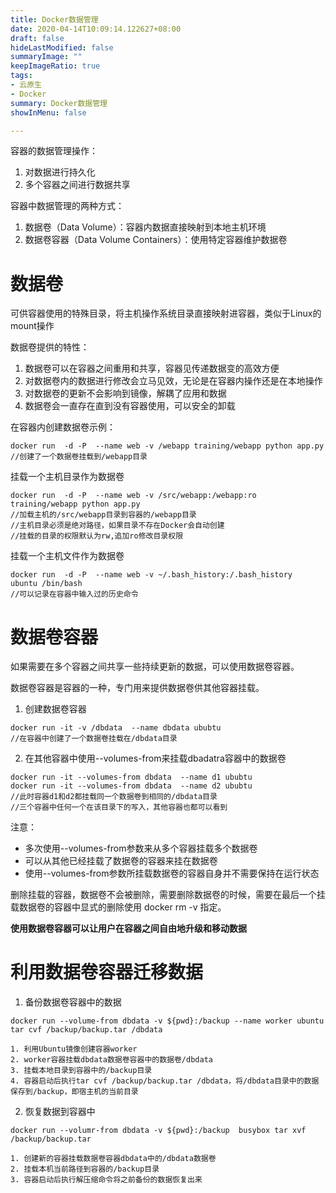 ```yaml
---
title: Docker数据管理
date: 2020-04-14T10:09:14.122627+08:00
draft: false
hideLastModified: false
summaryImage: ""
keepImageRatio: true
tags:
- 云原生
- Docker
summary: Docker数据管理
showInMenu: false

---
```


容器的数据管理操作：

1. 对数据进行持久化
2. 多个容器之间进行数据共享

容器中数据管理的两种方式：

1. 数据卷（Data Volume）：容器内数据直接映射到本地主机环境
2. 数据卷容器（Data Volume Containers）：使用特定容器维护数据卷

# 数据卷

可供容器使用的特殊目录，将主机操作系统目录直接映射进容器，类似于Linux的mount操作

数据卷提供的特性：

1. 数据卷可以在容器之间重用和共享，容器见传递数据变的高效方便
2. 对数据卷内的数据进行修改会立马见效，无论是在容器内操作还是在本地操作
3. 对数据卷的更新不会影响到镜像，解耦了应用和数据
4. 数据卷会一直存在直到没有容器使用，可以安全的卸载

在容器内创建数据卷示例：

```
docker run  -d -P  --name web -v /webapp training/webapp python app.py
//创建了一个数据卷挂载到/webapp目录
```

挂载一个主机目录作为数据卷

```
docker run  -d -P  --name web -v /src/webapp:/webapp:ro training/webapp python app.py
//加载主机的/src/webapp目录到容器的/webapp目录
//主机目录必须是绝对路径，如果目录不存在Docker会自动创建
//挂载的目录的权限默认为rw,追加ro修改目录权限
```
挂载一个主机文件作为数据卷

```
docker run  -d -P  --name web -v ~/.bash_history:/.bash_history  ubuntu /bin/bash
//可以记录在容器中输入过的历史命令
```

# 数据卷容器
如果需要在多个容器之间共享一些持续更新的数据，可以使用数据卷容器。

数据卷容器是容器的一种，专门用来提供数据卷供其他容器挂载。

1. 创建数据卷容器

```
docker run -it -v /dbdata  --name dbdata ububtu
//在容器中创建了一个数据卷挂载在/dbdata目录
```
2. 在其他容器中使用--volumes-from来挂载dbadatra容器中的数据卷

```
docker run -it --volumes-from dbdata  --name d1 ububtu
docker run -it --volumes-from dbdata  --name d2 ububtu
//此时容器d1和d2都挂载同一个数据卷到相同的/dbdata目录
//三个容器中任何一个在该目录下的写入，其他容器也都可以看到
```
注意：
- 多次使用--volumes-from参数来从多个容器挂载多个数据卷
- 可以从其他已经挂载了数据卷的容器来挂在数据卷
- 使用--volumes-from参数所挂载数据卷的容器自身并不需要保持在运行状态

删除挂载的容器，数据卷不会被删除，需要删除数据卷的时候，需要在最后一个挂载数据卷的容器中显式的删除使用 docker rm -v 指定。

**使用数据卷容器可以让用户在容器之间自由地升级和移动数据**

# 利用数据卷容器迁移数据
1. 备份数据卷容器中的数据

```
docker run --volume-from dbdata -v ${pwd}:/backup --name worker ubuntu tar cvf /backup/backup.tar /dbdata
```
    1. 利用Ubuntu镜像创建容器worker
    2. worker容器挂载dbdata数据卷容器中的数据卷/dbdata
    3. 挂载本地目录到容器中的/backup目录
    4. 容器启动后执行tar cvf /backup/backup.tar /dbdata，将/dbdata目录中的数据保存到/backup，即宿主机的当前目录

2. 恢复数据到容器中

```
docker run --volumr-from dbdata -v ${pwd}:/backup  busybox tar xvf /backup/backup.tar
```

    1. 创建新的容器挂载数据卷容器dbdata中的/dbdata数据卷
    2. 挂载本机当前路径到容器的/backup目录
    3. 容器启动后执行解压缩命令将之前备份的数据恢复出来




